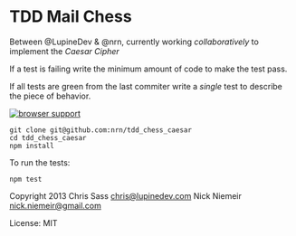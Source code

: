 # TDD Mail Chess

Between @LupineDev & @nrn, currently working *collaboratively* to
implement the *Caesar Cipher*

If a test is failing write the minimum amount of code to make the test
pass.

If all tests are green from the last commiter write a *single* test to
describe the piece of behavior.

[![browser support](http://ci.testling.com/nrn/tdd_chess_caesar.png)](http://ci.testling.com/nrn/tdd_chess_caesar)

```
git clone git@github.com:nrn/tdd_chess_caesar
cd tdd_chess_caesar
npm install
```

To run the tests:

```
npm test
```

Copyright 2013 Chris Sass <chris@lupinedev.com>
               Nick Niemeir <nick.niemeir@gmail.com>

License: MIT

